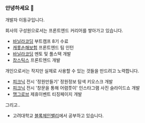 ### 안녕하세요 👋

개발자 이동규입니다.

회사의 구성원으로서는 프론트엔드 커리어를 쌓아가고 있습니다. <br/>

- [바닐라코딩](https://www.vanillacoding.co/) 부트캠프 8기 수료
- [캐롯손해보험](https://www.carrotins.com/) 프론트엔드 팀 인턴
- [바닐라코딩](https://www.vanillacoding.co/) 멘토 및 풀스택 개발
- [찹스틱스](https://www.chopsticks.market/) 프론트엔드 개발

개인으로서는 작지만 실제로 사용할 수 있는 것들을 만드려고 노력합니다. <br/>

- [피크닉](http://piknic.kr/) 전시 '정원만들기' 정원정보 탐색 키오스크 개발 
- [피크닉](http://piknic.kr/) 전시 '창문을 통해 어렴풋이' 인스타그램 사진 슬라이드쇼 개발
- [맹그로브](https://mangrove.city/en/) 제휴이벤트 티징페이지 개발

그리고..

- 고려대학교 [블록체인밸리](https://medium.com/blockchain-valley)에서 공부하고 있습니다.
